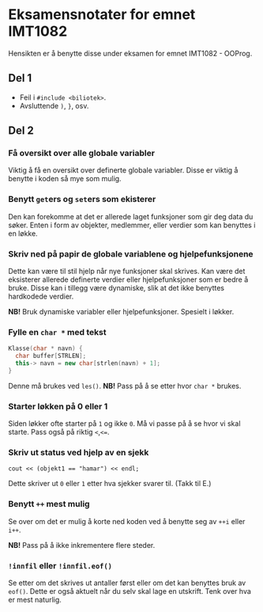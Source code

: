 # Eksamensnotater for emnet IMT1082

Hensikten er å benytte disse under eksamen for emnet IMT1082 - OOProg.

## Del 1

* Feil i `#include <biliotek>`.
* Avsluttende `)`, `}`, osv.

## Del 2


### Få oversikt over alle globale variabler

Viktig å få en oversikt over definerte globale variabler.  Disse er viktig å benytte i koden så mye som mulig.

### Benytt `get`ers og `set`ers som ekisterer

Den kan forekomme at det er allerede laget funksjoner som gir deg data du søker.  Enten i form av objekter, medlemmer, eller verdier som kan benyttes i en løkke.

### Skriv ned på papir de globale variablene og hjelpefunksjonene

Dette kan være til stil hjelp når nye funksjoner skal skrives.  Kan være det eksisterer allerede definerte verdier eller hjelpefunksjoner som er bedre å bruke.  Disse kan i tillegg være dynamiske, slik at det ikke benyttes hardkodede verdier.

**NB!**  Bruk dynamiske variabler eller hjelpefunksjoner.  Spesielt i løkker.

### Fylle en `char *` med tekst

```cpp
Klasse(char * navn) {
  char buffer[STRLEN];
  this-> navn = new char[strlen(navn) + 1];
}
```

Denne må brukes ved `les()`.  **NB!**  Pass på å se etter hvor `char *` brukes.

### Starter løkken på 0 eller 1

Siden løkker ofte starter på `1` og ikke `0`.  Må vi passe på å se hvor vi skal starte.  Pass også på riktig `<`,`<=`.

### Skriv ut status ved hjelp av en sjekk

```
cout << (objekt1 == "hamar") << endl;
```

Dette skriver ut `0` eller `1` etter hva sjekker svarer til. (Takk til E.)

### Benytt `++` mest mulig

Se over om det er mulig å korte ned koden ved å benytte seg av `++i` eller `i++`.

**NB!** Pass på å ikke inkrementere flere steder.

###  `!innfil` eller `!innfil.eof()`

Se etter om det skrives ut antaller først eller om det kan benyttes bruk av `eof()`.
Dette er også aktuelt når du selv skal lage en utskrift.  Tenk over hva er mest naturlig.
